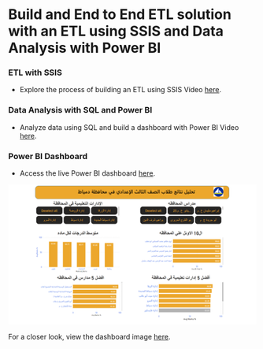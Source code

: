 # Build and End to End ETL  solution with an ETL using SSIS and Data Analysis with Power BI

### ETL with SSIS
- Explore the process of building an ETL using SSIS Video [here](https://www.youtube.com/watch?v=2UTCREiSh54&t=14s).

### Data Analysis with SQL and Power BI
- Analyze data using SQL and build a dashboard with Power BI Video [here](https://www.youtube.com/watch?v=bn8zCCTIiBU).

### Power BI Dashboard
- Access the live Power BI dashboard [here](https://app.powerbi.com/view?r=eyJrIjoiYjM5MjA2ZGQtNDkzMS00OWMwLWJlZjUtYmJhMWUxYjIyMGE5I).

![Dashboard](https://github.com/abdelrahmanfaheem/Damietta-DWH-Analysis-using-Sql-And-Power-BI/blob/main/Slide1.PNG)

For a closer look, view the dashboard image [here](https://github.com/abdelrahmanfaheem/Damietta-DWH-Analysis-using-Sql-And-Power-BI/blob/main/Slide1.PNG).
